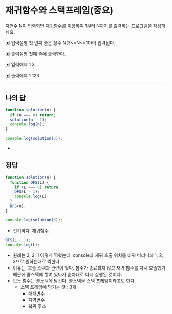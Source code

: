 # 재귀함수와 스택프레임(중요)

자연수 N이 입력되면 재귀함수를 이용하여 1부터 N까지를 출력하는 프로그램을 작성하세요.

▣ 입력설명
 첫 번째 줄은 정수 N(3<=N<=10)이 입력된다.

▣ 출력설명
 첫째 줄에 출력한다.

▣ 입력예제 1 3

▣ 출력예제 1 123

---

## 나의 답

```js
function solution(n) {
  if (n === 0) return;
  solution(n - 1);
  console.log(n);
}

console.log(solution(3));
```

- 

## 정답

```js
function solution(n) {
  function DFS(L) {
    if (L === 0) return;
    DFS(L - 1);
    console.log(L);
  }
  DFS(n);
}

console.log(solution(3));
```

- 신기하다. 재귀함수.

```js
DFS(L - 1);
console.log(L);
```

- 원래는 3, 2, 1 이렇게 찍혔는데, console과 재귀 호출 위치를 바꿔 버리니까 1, 2, 3으로 원하는대로 찍힌다.
- 이유는, 호출 스택과 관련이 있다. 함수가 종료되지 않고 재귀 함수를 다시 호출했기 때문에 콜스택에 쌓여 있다가 순차대로 다시 실행된 것이다.
- 모든 함수는 콜스택에 담긴다. 콜스택을 스택 프레임이라고도 한다.
  - 스택 프레임에 담기는 것 : 3개
    - 매개변수
    - 지역변수
    - 복귀 주소

